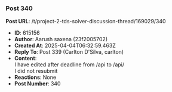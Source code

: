 ### Post 340
**Post URL**: /t/project-2-tds-solver-discussion-thread/169029/340
- **ID**: 615156
- **Author**: Aarush saxena  (23f2005702)
- **Created At**: 2025-04-04T06:32:59.463Z
- **Reply To**: Post 339 (Carlton D'Silva, carlton)
- **Content**:  
  I have edited after deadline from /api to /api/<br>
I did not resubmit
- **Reactions**: None
- **Post Number**: 340

